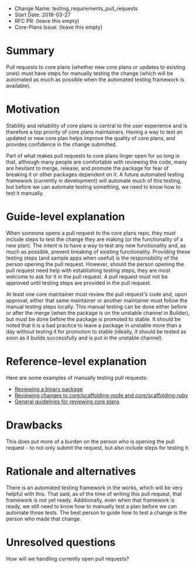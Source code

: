 - Change Name: testing_requirements_pull_requests
- Start Date: 2018-03-27
- RFC PR: (leave this empty)
- Core-Plans Issue: (leave this empty)

# Summary
[summary]: #summary

Pull requests to core plans (whether new core plans or updates to existing ones) must have steps for manually testing the change (which will be automated as much as possible when the automated testing framework is available).

# Motivation
[motivation]: #motivation

Stability and reliability of core plans is central to the user experience and is therefore a top priority of core plans maintainers. Having a way to test an updated or new core plan helps improve the quality of core plans, and provides confidence in the change submitted.

Part of what makes pull requests to core plans linger open for so long is that, although many people are comfortable with reviewing the code, many are hesitant to merge, release, and promote the package for fear of breaking it or other packages dependent on it.  A future automated testing framework (currently in development) will automate much of this testing, but before we can automate testing something, we need to know how to test it manually.

# Guide-level explanation
[guide-level-explanation]: #guide-level-explanation

When someone opens a pull request to the core plans repo, they must include steps to test the change they are making (or the functionality of a new plan). The intent is to have a way to test any new functionality and, as much as possible, prevent breaking of existing functionality. Providing these testing steps (and sample apps when useful) is the responsibility of the person opening the pull request. However, should the person opening the pull request need help with establishing testing steps, they are most welcome to ask for it in the pull request.  A pull request must not be approved until testing steps are provided in the pull request.

At least one core maintainer must review the pull request's code and, upon approval, either that same maintainer or another maintainer must follow the manual testing steps locally. This manual testing can be done either before or after the merge (when the package is on the unstable channel in Builder), but must be done before the package is promoted to stable. It should be noted that it is a bad practice to leave a package in unstable more than a day without testing it for promotion to stable (ideally, it should be tested as soon as it builds successfully and is put in the unstable channel).

# Reference-level explanation
[reference-level-explanation]: #reference-level-explanation

Here are some examples of manually testing pull requests:

* [Reviewing a binary package](https://forums.habitat.sh/t/reviewing-core-plans-example-binaries/449)
* [Reviewing changes to core/scaffolding-node and core/scaffolding-ruby](https://forums.habitat.sh/t/reviewing-core-plans-example-scaffoldings/450)
* [General guidelines for reviewing core plans](https://forums.habitat.sh/t/reviewing-core-plans/434)

# Drawbacks
[drawbacks]: #drawbacks

This does put more of a burden on the person who is opening the pull request - to not only submit the request, but also include steps for testing it.

# Rationale and alternatives
[alternatives]: #alternatives

There is an automated testing framework in the works, which will be very helpful with this. That said, as of the time of writing this pull request, that framework is not yet ready. Additionally, even when that framework is ready, we still need to know how to manually test a plan before we can automate those tests. The best person to guide how to test a change is the person who made that change.

# Unresolved questions
[unresolved]: #unresolved-questions

How will we handling currently open pull requests?
